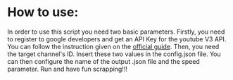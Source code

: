 # How to use:
In order to use this script you need two basic parameters. Firstly, you need to register to google developers and get an API Key for the youtube V3 API. You can follow the instruction given on the [official guide](https://developers.google.com/youtube/v3/getting-started). Then, you need the target channel's ID. Insert these two values in the config.json file. You can then configure the name of the output .json file and the speed parameter. Run and have fun scrapping!!!
